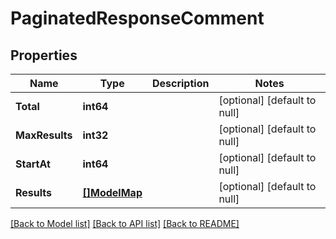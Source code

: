 # PaginatedResponseComment

## Properties
Name | Type | Description | Notes
------------ | ------------- | ------------- | -------------
**Total** | **int64** |  | [optional] [default to null]
**MaxResults** | **int32** |  | [optional] [default to null]
**StartAt** | **int64** |  | [optional] [default to null]
**Results** | [**[]ModelMap**](map.md) |  | [optional] [default to null]

[[Back to Model list]](../README.md#documentation-for-models) [[Back to API list]](../README.md#documentation-for-api-endpoints) [[Back to README]](../README.md)

